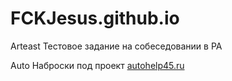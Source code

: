 # FCKJesus.github.io
Arteast Тестовое задание на собеседовании в РА

Auto Наброски под проект [autohelp45.ru](autohelp45.ru)
